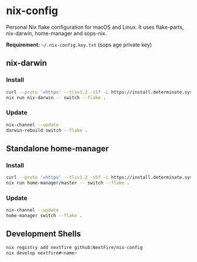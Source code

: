 # nix-config

Personal Nix flake configuration for macOS and Linux. It uses flake-parts, nix-darwin, home-manager and sops-nix.

**Requirement:** `~/.nix-config.key.txt` (sops age private key)

## nix-darwin

### Install

```sh
curl --proto '=https' --tlsv1.2 -sSf -L https://install.determinate.systems/nix | sh -s -- install
nix run nix-darwin -- switch --flake .
```

### Update

```sh
nix-channel --update
darwin-rebuild switch --flake .
```

## Standalone home-manager

### Install

```sh
curl --proto '=https' --tlsv1.2 -sSf -L https://install.determinate.systems/nix | sh -s -- install
nix run home-manager/master -- switch --flake .
```

### Update

```sh
nix-channel --update
home-manager switch --flake .
```

## Development Shells

```sh
nix registry add nextfire github:NextFire/nix-config
nix develop nextfire#<name>
```

